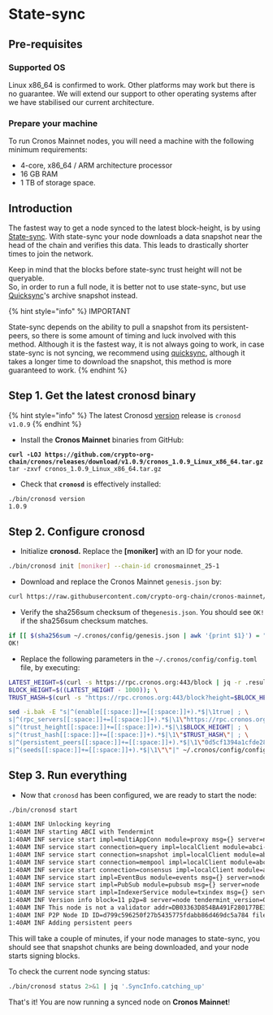 # State-sync

## Pre-requisites

### Supported OS

Linux x86\_64 is confirmed to work. Other platforms may work but there is no guarantee. We will extend our support to other operating systems after we have stabilised our current architecture.

### Prepare your machine

To run Cronos Mainnet nodes, you will need a machine with the following minimum requirements:

* 4-core, x86\_64 / ARM architecture processor
* 16 GB RAM
* 1 TB of storage space.

## Introduction

The fastest way to get a node synced to the latest block-height, is by using [State-sync](https://docs.tendermint.com/master/tendermint-core/state-sync.html). With state-sync your node downloads a data snapshot near the head of the chain and verifies this data. This leads to drastically shorter times to join the network.

Keep in mind that the blocks before state-sync trust height will not be queryable. \
So, in order to run a full node, it is better not to use state-sync, but use [Quicksync](quicksync.md)'s archive snapshot instead.&#x20;

{% hint style="info" %}
IMPORTANT

State-sync depends on the ability to pull a snapshot from its persistent-peers, so there is some amount of timing and luck involved with this method. Although it is the fastest way, it is not always going to work, in case state-sync is not syncing, we recommend using [quicksync](quicksync.md), although it takes a longer time to download the snapshot, this method is more guaranteed to work.
{% endhint %}

## Step 1. Get the latest cronosd binary

{% hint style="info" %}
The latest Cronosd [version](https://github.com/crypto-org-chain/cronos/releases) release is `cronosd v1.0.9`
{% endhint %}

* Install the **Cronos Mainnet** binaries from GitHub:

<pre class="language-bash"><code class="lang-bash"><strong>curl -LOJ https://github.com/crypto-org-chain/cronos/releases/download/v1.0.9/cronos_1.0.9_Linux_x86_64.tar.gz
</strong>tar -zxvf cronos_1.0.9_Linux_x86_64.tar.gz
</code></pre>

* Check that **`cronosd`** is effectively installed:

```bash
./bin/cronosd version
1.0.9
```



## Step 2. Configure cronosd

* Initialize **cronosd.** Replace the **\[moniker]** with an ID for your node. &#x20;

```bash
./bin/cronosd init [moniker] --chain-id cronosmainnet_25-1
```

* Download and replace the Cronos Mainnet `genesis.json` by:

```bash
curl https://raw.githubusercontent.com/crypto-org-chain/cronos-mainnet/master/cronosmainnet_25-1/genesis.json > ~/.cronos/config/genesis.json
```

* Verify the sha256sum checksum of the`genesis.json`. You should see `OK!` if the sha256sum checksum matches.

```bash
if [[ $(sha256sum ~/.cronos/config/genesis.json | awk '{print $1}') = "58f17545056267f57a2d95f4c9c00ac1d689a580e220c5d4de96570fbbc832e1" ]]; then echo "OK"; else echo "MISMATCHED"; fi;
OK!
```

* Replace the following parameters in the `~/.cronos/config/config.toml` file, by executing:

```bash
LATEST_HEIGHT=$(curl -s https://rpc.cronos.org:443/block | jq -r .result.block.header.height); \
BLOCK_HEIGHT=$((LATEST_HEIGHT - 1000)); \
TRUST_HASH=$(curl -s "https://rpc.cronos.org:443/block?height=$BLOCK_HEIGHT" | jq -r .result.block_id.hash)

sed -i.bak -E "s|^(enable[[:space:]]+=[[:space:]]+).*$|\1true| ; \
s|^(rpc_servers[[:space:]]+=[[:space:]]+).*$|\1\"https://rpc.cronos.org:443,https://rpc.cronos.org:443\"| ; \
s|^(trust_height[[:space:]]+=[[:space:]]+).*$|\1$BLOCK_HEIGHT| ; \
s|^(trust_hash[[:space:]]+=[[:space:]]+).*$|\1\"$TRUST_HASH\"| ; \
s|^(persistent_peers[[:space:]]+=[[:space:]]+).*$|\1\"0d5cf1394a1cfde28dc8f023567222abc0f47534@cronos-seed-0.crypto.org:26656,3032073adc06d710dd512240281637c1bd0c8a7b@cronos-seed-1.crypto.org:26656,04f43116b4c6c70054d9c2b7485383df5b1ed1da@cronos-seed-2.crypto.org:26656,337377dcda43d79c537d2c4d93ad3b698ce9452e@bd-cronos-mainnet-seed-node-01.bdnodes.net:26656\"| ; \
s|^(seeds[[:space:]]+=[[:space:]]+).*$|\1\"\"|" ~/.cronos/config/config.toml
```

## Step 3. Run everything

* Now that `cronosd` has been configured, we are ready to start the node:

```bash
./bin/cronosd start

1:40AM INF Unlocking keyring
1:40AM INF starting ABCI with Tendermint
1:40AM INF service start impl=multiAppConn module=proxy msg={} server=node
1:40AM INF service start connection=query impl=localClient module=abci-client msg={} server=node
1:40AM INF service start connection=snapshot impl=localClient module=abci-client msg={} server=node
1:40AM INF service start connection=mempool impl=localClient module=abci-client msg={} server=node
1:40AM INF service start connection=consensus impl=localClient module=abci-client msg={} server=node
1:40AM INF service start impl=EventBus module=events msg={} server=node
1:40AM INF service start impl=PubSub module=pubsub msg={} server=node
1:40AM INF service start impl=IndexerService module=txindex msg={} server=node
1:40AM INF Version info block=11 p2p=8 server=node tendermint_version=0.34.20
1:40AM INF This node is not a validator addr=DB03363D854BA491F280177BE33DE527F7542094 module=consensus pubKey=/L3Qe1oaNfrDael3QAmILSz5bLre9NAmKd48wd4eW8w= server=node
1:40AM INF P2P Node ID ID=d799c596250f27b5435775fdabb86d469dc5a784 file=/home/ubuntu/.cronos/config/node_key.json module=p2p server=node
1:40AM INF Adding persistent peers
```

This will take a couple of minutes, if your node manages to state-sync, you should see that snapshot chunks are being downloaded, and your node starts signing blocks.

To check the current node syncing status:

```bash
./bin/cronosd status 2>&1 | jq '.SyncInfo.catching_up'
```



That's it! You are now running a synced node on **Cronos Mainnet**!
